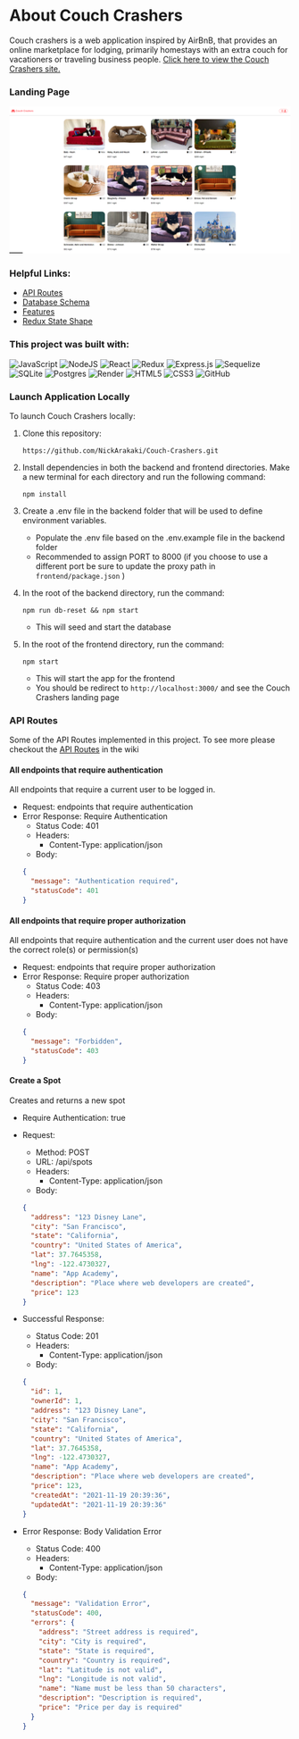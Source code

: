 # About Couch Crashers
Couch crashers is a web application inspired by AirBnB, that provides an online marketplace for lodging, primarily homestays with an extra couch for vacationers or traveling business people. [Click here to view the Couch Crashers site.](https://couchcrashers.onrender.com/)

### Landing Page
![couch-crashers-landing-page]

[couch-crashers-landing-page]:./assets/landing-page.png

### Helpful Links:
- [API Routes](https://github.com/NickArakaki/Couch-Crashers/wiki/API-routes)
- [Database Schema](https://github.com/NickArakaki/Couch-Crashers/wiki/Database-schema)
- [Features](https://github.com/NickArakaki/Couch-Crashers/wiki/Features)
- [Redux State Shape](https://github.com/NickArakaki/Couch-Crashers/wiki/Redux-State-Shape)

### This project was built with:
![JavaScript](https://img.shields.io/badge/javascript-%23323330.svg?style=for-the-badge&logo=javascript&logoColor=%23F7DF1E)
![NodeJS](https://img.shields.io/badge/node.js-6DA55F?style=for-the-badge&logo=node.js&logoColor=white)
![React](https://img.shields.io/badge/react-%2320232a.svg?style=for-the-badge&logo=react&logoColor=%2361DAFB)
![Redux](https://img.shields.io/badge/redux-%23593d88.svg?style=for-the-badge&logo=redux&logoColor=white)
![Express.js](https://img.shields.io/badge/express.js-%23404d59.svg?style=for-the-badge&logo=express&logoColor=%2361DAFB)
![Sequelize](https://img.shields.io/badge/Sequelize-52B0E7?style=for-the-badge&logo=Sequelize&logoColor=white)
![SQLite](https://img.shields.io/badge/sqlite-%2307405e.svg?style=for-the-badge&logo=sqlite&logoColor=white)
![Postgres](https://img.shields.io/badge/postgres-%23316192.svg?style=for-the-badge&logo=postgresql&logoColor=white)
![Render](https://img.shields.io/badge/Render-%46E3B7.svg?style=for-the-badge&logo=render&logoColor=white)
![HTML5](https://img.shields.io/badge/html5-%23E34F26.svg?style=for-the-badge&logo=html5&logoColor=white)
![CSS3](https://img.shields.io/badge/css3-%231572B6.svg?style=for-the-badge&logo=css3&logoColor=white)
![GitHub](https://img.shields.io/badge/github-%23121011.svg?style=for-the-badge&logo=github&logoColor=white)


### Launch Application Locally
To launch Couch Crashers locally:
1. Clone this repository:
   ```
   https://github.com/NickArakaki/Couch-Crashers.git
   ```
   
2. Install dependencies in both the backend and frontend directories.  Make a new terminal for each directory and run the following command:
   ```
   npm install
   ```
   
3. Create a .env file in the backend folder that will be used to define environment variables.
    * Populate the .env file based on the .env.example file in the backend folder
    * Recommended to assign PORT to 8000 (if you choose to use a different port be sure to update the proxy path in `frontend/package.json` )
    
4. In the root of the backend directory, run the command:
   ```
   npm run db-reset && npm start
   ``` 
      * This will seed and start the database
      
5. In the root of the frontend directory, run the command:
   ```
   npm start
   ```
   * This will start the app for the frontend
   * You should be redirect to `http://localhost:3000/` and see the Couch Crashers landing page
   
### API Routes
Some of the API Routes implemented in this project.
To see more please checkout the [API Routes](https://github.com/NickArakaki/Couch-Crashers/wiki/API-routes) in the wiki

#### All endpoints that require authentication
All endpoints that require a current user to be logged in.
* Request: endpoints that require authentication
* Error Response: Require Authentication
   * Status Code: 401
   * Headers:
      * Content-Type: application/json
   * Body:
   ```json
   {
     "message": "Authentication required",
     "statusCode": 401
   }
   ```

#### All endpoints that require proper authorization
All endpoints that require authentication and the current user does not have the correct role(s) or permission(s)

* Request: endpoints that require proper authorization
* Error Response: Require proper authorization
   * Status Code: 403
   * Headers:
      * Content-Type: application/json
   * Body:
   ```json
   {
     "message": "Forbidden",
     "statusCode": 403
   }
   ```

#### Create a Spot
Creates and returns a new spot

* Require Authentication: true

* Request: 
   * Method: POST
   * URL: /api/spots
   * Headers:
      * Content-Type: application/json
   * Body:
   ```json
   {
     "address": "123 Disney Lane",
     "city": "San Francisco",
     "state": "California",
     "country": "United States of America",
     "lat": 37.7645358,
     "lng": -122.4730327,
     "name": "App Academy",
     "description": "Place where web developers are created",
     "price": 123
   }
   ```

* Successful Response:
   * Status Code: 201
   * Headers:
      * Content-Type: application/json
   * Body:
   ```json
   {
     "id": 1,
     "ownerId": 1,
     "address": "123 Disney Lane",
     "city": "San Francisco",
     "state": "California",
     "country": "United States of America",
     "lat": 37.7645358,
     "lng": -122.4730327,
     "name": "App Academy",
     "description": "Place where web developers are created",
     "price": 123,
     "createdAt": "2021-11-19 20:39:36",
     "updatedAt": "2021-11-19 20:39:36"
   }
   ```

* Error Response: Body Validation Error
   * Status Code: 400
   * Headers: 
      * Content-Type: application/json
   * Body:
   ```json
   {
     "message": "Validation Error",
     "statusCode": 400,
     "errors": {
       "address": "Street address is required",
       "city": "City is required",
       "state": "State is required",
       "country": "Country is required",
       "lat": "Latitude is not valid",
       "lng": "Longitude is not valid",
       "name": "Name must be less than 50 characters",
       "description": "Description is required",
       "price": "Price per day is required"
     }
   }
   ``` 
